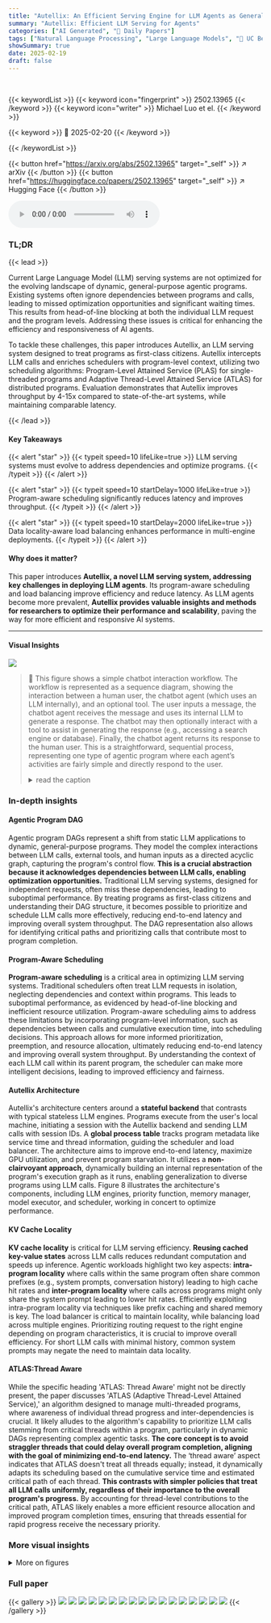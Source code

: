 ```yaml
---
title: "Autellix: An Efficient Serving Engine for LLM Agents as General Programs"
summary: "Autellix: Efficient LLM Serving for Agents"
categories: ["AI Generated", "🤗 Daily Papers"]
tags: ["Natural Language Processing", "Large Language Models", "🏢 UC Berkeley",]
showSummary: true
date: 2025-02-19
draft: false
---
```


<br>

{{< keywordList >}}
{{< keyword icon="fingerprint" >}} 2502.13965 {{< /keyword >}}
{{< keyword icon="writer" >}} Michael Luo et el. {{< /keyword >}}
 
{{< keyword >}} 🤗 2025-02-20 {{< /keyword >}}
 
{{< /keywordList >}}

{{< button href="https://arxiv.org/abs/2502.13965" target="_self" >}}
↗ arXiv
{{< /button >}}
{{< button href="https://huggingface.co/papers/2502.13965" target="_self" >}}
↗ Hugging Face
{{< /button >}}



<audio controls>
    <source src="https://ai-paper-reviewer.com/2502.13965/podcast.wav" type="audio/wav">
    Your browser does not support the audio element.
</audio>


### TL;DR


{{< lead >}}

Current Large Language Model (LLM) serving systems are not optimized for the evolving landscape of dynamic, general-purpose agentic programs. Existing systems often ignore dependencies between programs and calls, leading to missed optimization opportunities and significant waiting times. This results from head-of-line blocking at both the individual LLM request and the program levels. Addressing these issues is critical for enhancing the efficiency and responsiveness of AI agents.



To tackle these challenges, this paper introduces Autellix, an LLM serving system designed to treat programs as first-class citizens. Autellix intercepts LLM calls and enriches schedulers with program-level context, utilizing two scheduling algorithms: Program-Level Attained Service (PLAS) for single-threaded programs and Adaptive Thread-Level Attained Service (ATLAS) for distributed programs. Evaluation demonstrates that Autellix improves throughput by 4-15x compared to state-of-the-art systems, while maintaining comparable latency. 

{{< /lead >}}


#### Key Takeaways

{{< alert "star" >}}
{{< typeit speed=10 lifeLike=true >}} LLM serving systems must evolve to address dependencies and optimize programs. {{< /typeit >}}
{{< /alert >}}

{{< alert "star" >}}
{{< typeit speed=10 startDelay=1000 lifeLike=true >}} Program-aware scheduling significantly reduces latency and improves throughput. {{< /typeit >}}
{{< /alert >}}

{{< alert "star" >}}
{{< typeit speed=10 startDelay=2000 lifeLike=true >}} Data locality-aware load balancing enhances performance in multi-engine deployments. {{< /typeit >}}
{{< /alert >}}

#### Why does it matter?
This paper introduces **Autellix, a novel LLM serving system, addressing key challenges in deploying LLM agents**. Its program-aware scheduling and load balancing improve efficiency and reduce latency. As LLM agents become more prevalent, **Autellix provides valuable insights and methods for researchers to optimize their performance and scalability**, paving the way for more efficient and responsive AI systems.

------
#### Visual Insights



![](https://arxiv.org/html/2502.13965/x1.png)

> 🔼 This figure shows a simple chatbot interaction workflow.  The workflow is represented as a sequence diagram, showing the interaction between a human user, the chatbot agent (which uses an LLM internally), and an optional tool.  The user inputs a message, the chatbot agent receives the message and uses its internal LLM to generate a response. The chatbot may then optionally interact with a tool to assist in generating the response (e.g., accessing a search engine or database). Finally, the chatbot agent returns its response to the human user. This is a straightforward, sequential process, representing one type of agentic program where each agent’s activities are fairly simple and directly respond to the user.
> <details>
> <summary>read the caption</summary>
> (a) Chatbot
> </details>







### In-depth insights


#### Agentic Program DAG
Agentic program DAGs represent a shift from static LLM applications to dynamic, general-purpose programs. They model the complex interactions between LLM calls, external tools, and human inputs as a directed acyclic graph, capturing the program's control flow. **This is a crucial abstraction because it acknowledges dependencies between LLM calls, enabling optimization opportunities.** Traditional LLM serving systems, designed for independent requests, often miss these dependencies, leading to suboptimal performance. By treating programs as first-class citizens and understanding their DAG structure, it becomes possible to prioritize and schedule LLM calls more effectively, reducing end-to-end latency and improving overall system throughput. The DAG representation also allows for identifying critical paths and prioritizing calls that contribute most to program completion.

#### Program-Aware Scheduling
**Program-aware scheduling** is a critical area in optimizing LLM serving systems. Traditional schedulers often treat LLM requests in isolation, neglecting dependencies and context within programs. This leads to suboptimal performance, as evidenced by head-of-line blocking and inefficient resource utilization. Program-aware scheduling aims to address these limitations by incorporating program-level information, such as dependencies between calls and cumulative execution time, into scheduling decisions. This approach allows for more informed prioritization, preemption, and resource allocation, ultimately reducing end-to-end latency and improving overall system throughput. By understanding the context of each LLM call within its parent program, the scheduler can make more intelligent decisions, leading to improved efficiency and fairness.

#### Autellix Architecture
Autellix's architecture centers around a **stateful backend** that contrasts with typical stateless LLM engines. Programs execute from the user's local machine, initiating a session with the Autellix backend and sending LLM calls with session IDs. A **global process table** tracks program metadata like service time and thread information, guiding the scheduler and load balancer. The architecture aims to improve end-to-end latency, maximize GPU utilization, and prevent program starvation. It utilizes a **non-clairvoyant approach**, dynamically building an internal representation of the program's execution graph as it runs, enabling generalization to diverse programs using LLM calls. Figure 8 illustrates the architecture's components, including LLM engines, priority function, memory manager, model executor, and scheduler, working in concert to optimize performance.

#### KV Cache Locality
**KV cache locality** is critical for LLM serving efficiency.  **Reusing cached key-value states** across LLM calls reduces redundant computation and speeds up inference. Agentic workloads highlight two key aspects: **intra-program locality** where calls within the same program often share common prefixes (e.g., system prompts, conversation history) leading to high cache hit rates and **inter-program locality** where calls across programs might only share the system prompt leading to lower hit rates. Efficiently exploiting intra-program locality via techniques like prefix caching and shared memory is key. The load balancer is critical to maintain locality, while balancing load across multiple engines. Prioritizing routing request to the right engine depending on program characteristics, it is crucial to improve overall efficiency. For short LLM calls with minimal history, common system prompts may negate the need to maintain data locality.

#### ATLAS:Thread Aware
While the specific heading 'ATLAS: Thread Aware' might not be directly present, the paper discusses 'ATLAS (Adaptive Thread-Level Attained Service),' an algorithm designed to manage multi-threaded programs, where awareness of individual thread progress and inter-dependencies is crucial. It likely alludes to the algorithm's capability to prioritize LLM calls stemming from critical threads within a program, particularly in dynamic DAGs representing complex agentic tasks. **The core concept is to avoid straggler threads that could delay overall program completion, aligning with the goal of minimizing end-to-end latency.** The ‘thread aware’ aspect indicates that ATLAS doesn't treat all threads equally; instead, it dynamically adapts its scheduling based on the cumulative service time and estimated critical path of each thread. **This contrasts with simpler policies that treat all LLM calls uniformly, regardless of their importance to the overall program's progress.** By accounting for thread-level contributions to the critical path, ATLAS likely enables a more efficient resource allocation and improved program completion times, ensuring that threads essential for rapid progress receive the necessary priority.


### More visual insights

<details>
<summary>More on figures
</summary>


![](https://arxiv.org/html/2502.13965/x2.png)

> 🔼 This figure illustrates the execution workflow of a ReAct (Reasoning and Acting) agent, a type of agentic program.  The ReAct agent iteratively cycles between generating text with an LLM and interacting with its environment (using tools or human input). Each cycle begins with an LLM call (represented by the rectangle with 'LLM Agent' inside), producing an action or response. The agent then executes an action in the environment (represented by a rectangle with 'Tool').  Subsequent LLM calls build upon the outcome of tool use or human interaction, iterating the process until the task is solved or a termination condition is met. The workflow is dynamic and non-deterministic, as the specific number and order of LLM calls and actions depend on the situation and the LLM's output.
> <details>
> <summary>read the caption</summary>
> (b) ReAct Agent
> </details>



![](https://arxiv.org/html/2502.13965/x3.png)

> 🔼 This figure shows a MapReduce workflow as an example of a multi-threaded agentic program.  MapReduce consists of multiple agents working in parallel on sub-tasks and combines the results at the end. The figure illustrates the dynamic nature of the workflow with agents performing LLM calls, accessing tools, and ultimately merging to produce a final result. Each agent's path is depicted as a directed acyclic graph (DAG), showing multiple stages involving calls to LLMs and interactions with external tools.
> <details>
> <summary>read the caption</summary>
> (c) Map-Reduce
> </details>



![](https://arxiv.org/html/2502.13965/x4.png)

> 🔼 This figure illustrates a Monte Carlo Tree Search (MCTS) agentic program.  MCTS is a widely used search and planning algorithm where multiple threads are created and used to search the decision space. Each thread represents a sequence of LLM calls and external interrupts (tool calls or human inputs) that can vary over time. The figure shows that multi-threaded programs generally form directed acyclic graphs (DAGs) where the number of threads that fork and merge varies.  The complexity of the workflow depends on the number of threads and their respective sequences of LLM calls and interrupts.
> <details>
> <summary>read the caption</summary>
> (d) Monte Carlo Tree Search
> </details>



![](https://arxiv.org/html/2502.13965/x5.png)

> 🔼 This figure illustrates the dynamic nature of agentic programs, which are AI programs that use LLMs to reason and interact with tools and humans.  Unlike simple chatbots, these programs don't follow a predetermined flow; instead, their execution path resembles a directed acyclic graph (DAG).  The nodes in the DAG represent LLM calls made by one or more LLM agents, while the edges show the flow of execution.  The figure shows four examples: (a) a simple chatbot, where interactions are sequential; (b) a ReAct agent, combining reasoning and action; (c) a Map-Reduce agent, performing parallel processing; and (d) a Monte Carlo Tree Search agent, using a tree-like structure for planning and decision making.  Each example highlights the highly dynamic nature of these programs, where the sequence and number of LLM calls and interactions (tools or human input) are not fixed beforehand but depend on the specific situation and context.
> <details>
> <summary>read the caption</summary>
> Figure 1: Execution workflows for Agentic Programs. Agentic programs are highly dynamic execution workflows that follow a directed acyclic graph (DAG). It consists of LLM calls from one or more LLM agents and external interrupts (i.e. tool calls, humans).
> </details>



![](https://arxiv.org/html/2502.13965/x6.png)

> 🔼 This figure shows the arrival of four different programs at time t=0. Each program consists of a different number of LLM calls, and the number of decode steps per LLM call also varies among programs.  This illustrates the diversity in workloads that an LLM serving engine needs to handle.
> <details>
> <summary>read the caption</summary>
> (a) Programs, arriving at t=0
> </details>



![](https://arxiv.org/html/2502.13965/x7.png)

> 🔼 This Gantt chart visualizes the execution of four programs (A, B, C, D) with varying numbers of LLM calls and decoding steps per call, under a First-Come, First-Served (FCFS) scheduling policy.  The chart demonstrates how longer programs (A and B) block the execution of shorter programs (C and D) due to head-of-line (HOL) blocking, resulting in significant waiting times.  This illustrates a key performance challenge that the paper addresses: program-level blocking.
> <details>
> <summary>read the caption</summary>
> (b) First-Come First-Served (FCFS)
> </details>



![](https://arxiv.org/html/2502.13965/x8.png)

> 🔼 This Gantt chart illustrates the execution of LLM calls from four programs (A, B, C, D) with varying numbers of calls and decode steps per call, under the Multilevel Feedback Queue (MLFQ) scheduling algorithm. MLFQ is a preemptive scheduling algorithm that prioritizes shorter tasks. In this figure, we observe that although MLFQ successfully preempts the long calls from programs A and B to allow the execution of short calls from programs C and D, it still incurs program-level blocking due to repeatedly prioritizing the new calls from programs A and B. This results in a total waiting time of 18 units, same as FCFS, showing that preemption alone without considering program-level context is not enough to solve the head-of-line blocking problem.
> <details>
> <summary>read the caption</summary>
> (c) Multilevel Feedback Queue (MLFQ)
> </details>



![](https://arxiv.org/html/2502.13965/x9.png)

> 🔼 This Gantt chart illustrates the execution of LLM calls from four programs (A, B, C, D) with varying lengths and decode steps, using Program-Level Attained Service (PLAS).  Unlike First-Come, First-Served (FCFS) and Multilevel Feedback Queue (MLFQ) scheduling, PLAS prioritizes LLM calls based on the program's previously completed calls.  This addresses head-of-line blocking at both individual LLM request and program levels, enabling short programs to complete faster. In this example, PLAS prioritizes programs C and D's calls over A and B's resulting in a total wait time of 12 units compared to 18 units for FCFS and MLFQ.
> <details>
> <summary>read the caption</summary>
> (d) Program-Level Attained Service (PLAS)
> </details>



![](https://arxiv.org/html/2502.13965/x10.png)

> 🔼 This figure demonstrates how different scheduling algorithms handle LLM call execution within an LLM serving engine. Four programs with varying numbers of LLM calls and decode steps are introduced. (a) shows the program structure. (b) shows the First-Come First-Served (FCFS) algorithm, where long calls block short calls, resulting in 18 units of waiting time. (c) depicts Multilevel Feedback Queue (MLFQ), which reduces blocking through preemption but still suffers from program-level blocking, with a waiting time of 18 units. (d) illustrates Program-Level Attained Service (PLAS), which uses program-level statistics to prioritize calls and reduce waiting time to 12 units.
> <details>
> <summary>read the caption</summary>
> Figure 2: Gantt chart of LLM call execution on an LLM serving engine with a max batch size (BS) of 2 (Y-axis) over decoding steps (X-axis). (a) Four programs vary in the number of LLM calls and decode steps per call. Long programs (A, B) and short programs (C, D) are shown. (b) First-Come First-Served (FCFS) incurs head-of-line blocking as long LLM calls delay short LLM calls, resulting in a waiting time of 18 units. (c) Multilevel Feedback Queue (MLFQ) reduces blocking with preemption but still incurs program-level blocking. Programs A and B’s new LLM calls are placed in the highest priority queue, delaying Program D, incurring 18 units of waiting time. (d) Program-Level Attained Service (PLAS) leverages program-level statistics, delaying subsequent calls in A and B to prioritize programs C and D, reducing waiting time to 12 units.
> </details>



![](https://arxiv.org/html/2502.13965/x11.png)

> 🔼 This figure illustrates the architecture of an AI agent infrastructure, showing how developers and users interact with the system.  The top half depicts the high-level interaction, where users create agentic programs (dynamic workflows involving multiple agents, tools and human interaction). These programs orchestrate the execution of tasks, maintaining a global history of actions and outputs. The bottom half shows the LLM serving layer, responsible for processing the LLM calls generated by the agentic programs.  This layer manages the calls, routing them across multiple LLM engines if needed for efficiency and scalability. This distribution of workload across engines handles the computational demands of the agentic programs, allowing for more concurrent task execution.
> <details>
> <summary>read the caption</summary>
> Figure 3: AI Agent Infrastructure. Top: Developers and users build and execute agentic programs that orchestrate execution and persist global, cumulative history across agents, tools, and humans. Bottom: LLM serving systems process agents’ LLM calls and route calls across one or more LLM engines.
> </details>



![](https://arxiv.org/html/2502.13965/x12.png)

> 🔼 This figure shows the number of LLM calls processed by the LLM serving engine over an hour, comparing the performance of Autellix with that of the baseline system vLLM.  The graph clearly indicates that by optimizing for program wait times, Autellix is able to process a significantly higher number of LLM calls within the same timeframe.  This demonstrates that reducing wait times not only improves individual program performance but also boosts the overall throughput of the entire LLM serving system.
> <details>
> <summary>read the caption</summary>
> Figure 4: Number of LLM calls in serving engine during steady state over 1 hour. Optimizing programs’ wait times increases the volume of LLM calls at steady state.
> </details>



![](https://arxiv.org/html/2502.13965/x13.png)

> 🔼 This figure displays a breakdown of the time spent by different agentic programs (Chatbot, ReAct, MCTS) on program execution versus waiting time, under various system loads.  The key takeaway is that under moderate to high system loads, a significant portion of a program's runtime is spent waiting instead of actively executing LLM calls or interacting with other program components.  The specific duration of waiting time varies depending on the characteristics of the program itself.
> <details>
> <summary>read the caption</summary>
> Figure 5: Program execution and wait times, over different programs and system loads. With moderate loads, programs spend the most time waiting. The duration of waiting depends on the workload.
> </details>



![](https://arxiv.org/html/2502.13965/x14.png)

> 🔼 This figure shows the ratio of waiting time to execution time for LLM calls in a chatbot program as a function of the number of decoding steps. It compares three scheduling policies: First-Come First-Served (FCFS), Multi-Level Feedback Queue (MLFQ), and Autellix. The figure demonstrates that FCFS suffers from significant call-level head-of-line blocking, resulting in long wait times for short LLM calls. MLFQ mitigates this issue through preemption but still experiences significant wait times. Autellix achieves the lowest wait times by effectively reducing both call-level and program-level head-of-line blocking.
> <details>
> <summary>read the caption</summary>
> (a) Chatbot, LLM Calls
> </details>



![](https://arxiv.org/html/2502.13965/x15.png)

> 🔼 This figure shows the ratio of waiting time to execution time for chatbot programs, plotted against the number of LLM calls. It demonstrates the impact of different scheduling algorithms (FCFS, MLFQ, Autellix) on program wait times.  Autellix effectively reduces wait times, improving program latency and throughput.
> <details>
> <summary>read the caption</summary>
> (b) Chatbot, Programs
> </details>



![](https://arxiv.org/html/2502.13965/x16.png)

> 🔼 This figure shows a Gantt chart illustrating the execution of LLM calls within a Monte Carlo Tree Search (MCTS) program.  The chart specifically focuses on LLM calls, illustrating how call-level head-of-line (HoL) blocking and program-level HoL blocking impact the execution time and waiting time of different calls. The x-axis represents decoding steps, and the y-axis represents different LLM calls, grouped by program.  The chart compares three scheduling algorithms: First-Come First-Served (FCFS), Multilevel Feedback Queue (MLFQ), and Autellix's Program-Level Attained Service (PLAS), visualizing the effects of each scheduler on waiting times and execution order.
> <details>
> <summary>read the caption</summary>
> (c) MCTS, LLM Calls
> </details>



![](https://arxiv.org/html/2502.13965/x17.png)

> 🔼 This figure shows a Gantt chart illustrating the execution of LLM calls in Monte Carlo Tree Search (MCTS) programs under different scheduling policies.  It highlights how program-level head-of-line (HoL) blocking affects program execution time and latency.  The chart compares the performance of the First-Come-First-Served (FCFS) policy, the Multilevel Feedback Queue (MLFQ) algorithm, and the proposed Program-Level Attained Service (PLAS) algorithm.  The chart visualizes the waiting and execution times of various LLM calls within multiple MCTS programs, demonstrating how PLAS effectively prioritizes LLM calls to reduce wait times and enhance throughput.
> <details>
> <summary>read the caption</summary>
> (d) MCTS, Programs
> </details>



![](https://arxiv.org/html/2502.13965/x18.png)

> 🔼 This figure displays the ratio of waiting time to execution time for both individual LLM calls and entire programs.  It demonstrates the impact of head-of-line (HOL) blocking. HOL blocking occurs when longer calls or programs delay the execution of shorter ones, leading to disproportionately long wait times for the shorter tasks. The figure uses two workloads (Chatbot and MCTS) to illustrate how the ratio of waiting time to execution time changes with the number of LLM calls and the number of decoding steps. It compares the performance of three scheduling policies: First-Come, First-Served (FCFS), Multi-Level Feedback Queue (MLFQ), and Autellix (the proposed system).  The results show that Autellix is significantly more effective at reducing HOL blocking and therefore improving wait times compared to the other two scheduling algorithms. 
> <details>
> <summary>read the caption</summary>
> Figure 6: Ratio of Waiting to Execution Time for LLM Calls and Programs. Head-of-line blocking occurs when short LLM calls and programs wait significantly longer than their execution times.
> </details>



![](https://arxiv.org/html/2502.13965/x19.png)

> 🔼 This figure shows the cache hit rates for LLM calls within and across programs in a single-threaded Chatbot program.  It illustrates how LLM calls within the same program tend to share common prefixes and therefore benefit from cache hits (high cache hit rate), while LLM calls across different programs show significantly lower cache hit rates due to a lack of shared context.
> <details>
> <summary>read the caption</summary>
> (a) Single thread: Chatbot
> </details>



![](https://arxiv.org/html/2502.13965/x20.png)

> 🔼 This figure shows the Gantt chart of a Monte Carlo Tree Search (MCTS) program with multiple threads.  It illustrates how multiple threads concurrently execute LLM calls and interrupts. Each thread represents a separate sequence of LLM calls and tools calls, and the overall program progresses as these threads interact and merge.  The figure demonstrates the dynamic, non-deterministic, and concurrent nature of multi-threaded agentic programs.
> <details>
> <summary>read the caption</summary>
> (b) Multiple threads: MCTS
> </details>



![](https://arxiv.org/html/2502.13965/x21.png)

> 🔼 This figure illustrates the cache hit rates for prefix caching in Large Language Models (LLMs). Prefix caching is a technique to improve efficiency by storing and reusing previously computed results. The figure shows that LLM calls within the same program tend to share a lot of common prefixes, resulting in high cache hit rates. In contrast, LLM calls from different programs typically do not share many common prefixes, leading to lower cache hit rates. This demonstrates the importance of considering the program-level context for optimizing LLM serving systems.
> <details>
> <summary>read the caption</summary>
> Figure 7: Prefix cache hit rates for LLM calls within and across programs. LLM calls within the same program often share KV cache, whereas LLM calls across programs typically do not.
> </details>



![](https://arxiv.org/html/2502.13965/x22.png)

> 🔼 Autellix's system architecture consists of a frontend where users run their agentic programs locally. Each program initiates a stateful session with Autellix's backend, which is responsible for managing the lifecycle of LLM calls.  The backend uses a global process table to maintain a record of the status of all running programs. This table provides contextual information to Autellix's custom load balancer, which distributes the LLM calls across available LLM engines based on various factors like data locality, and to the scheduler, which prioritizes LLM calls to reduce waiting times and improve throughput.
> <details>
> <summary>read the caption</summary>
> Figure 8: Autellix’s system architecture. Users run their programs locally, which initiates a stateful session and submits LLM calls to Autellix’s backend. Autellix leverages a global process table to track sessions and better inform its custom load-balancer and scheduler.
> </details>



![](https://arxiv.org/html/2502.13965/x23.png)

> 🔼 This figure illustrates the concept of a critical path in multi-threaded programs, which are represented as directed acyclic graphs (DAGs).  The left panel shows an example DAG and highlights the critical path, which is the longest sequence of dependent tasks that determines the overall program execution time.  The right panel compares the best-case and worst-case makespans (total execution times) for this particular example DAG. The best-case scenario shows a makespan of 14 units, while the worst-case scenario shows a makespan of 11 units. This difference highlights the impact of task scheduling and resource allocation on the overall efficiency of multi-threaded programs.
> <details>
> <summary>read the caption</summary>
> Figure 9: Critical path for multi-threaded programs. (Left) Example of a critical path through a DAG. (Right) Best-case scenario makespan, 14 units, versus worst-case makespan. 11 units.
> </details>



![](https://arxiv.org/html/2502.13965/x24.png)

> 🔼 This figure illustrates the lifecycle of an LLM call within Autellix's program-aware scheduler.  The scheduler uses discretized priorities, assigning LLM calls to different queues (Q1, Q2,...QK) based on their program's priority, rather than using continuous priority values.  Calls within a queue are processed in FCFS (First-Come, First-Served) order.  A call that exhausts its time quantum in a queue is demoted to a lower-priority queue, while calls waiting too long are promoted to the highest priority queue via anti-starvation mechanisms. This approach ensures efficient processing of calls while preventing starvation of low-priority programs.
> <details>
> <summary>read the caption</summary>
> Figure 10: LLM call lifecycle based on discretized prioritization.
> </details>



![](https://arxiv.org/html/2502.13965/x25.png)

> 🔼 Figure 11(a) shows the distribution of the number of prefill and decode tokens used in the ShareGPT dataset.  The x-axis represents the number of tokens, and the y-axis represents the density of the token counts. The figure helps to illustrate the characteristics of the ShareGPT dataset, showing a heavy-tailed distribution with a larger number of shorter conversations and a smaller number of very long conversations. This distribution is important because it impacts the performance of LLM serving systems, which must handle a wide range of request sizes efficiently. 
> <details>
> <summary>read the caption</summary>
> (a) ShareGPT
> </details>



![](https://arxiv.org/html/2502.13965/x26.png)

> 🔼 This figure (Figure 11(b) in the paper) shows the distribution of prefill and decode tokens for the BFCL (Berkeley Function Calling Leaderboard) workload.  The BFCL workload involves multi-turn, multi-step tool usage tasks.  The x-axis represents the number of tokens, while the y-axis represents the probability density. The figure demonstrates that BFCL tasks are characterized by long prefill sequences (mean of 735 tokens) compared to relatively short decode sequences (mean of 34 tokens). This is because the prefill phase involves detailed system prompts and tool signatures, while the decoding phase mainly focuses on the agent's responses.
> <details>
> <summary>read the caption</summary>
> (b) BFCL
> </details>



![](https://arxiv.org/html/2502.13965/x27.png)

> 🔼 This figure (c) shows the distribution of the number of LLM calls and the distribution of prefill and decode tokens for the LATS (Large Language Model Agents for Tree Search) workload.  LATS involves multi-threaded programs with many parallel LLM calls, resulting in a significant number of LLM calls per program and a higher average number of tokens compared to other workloads (ShareGPT and BFCL).  These distributions highlight the computationally intensive and iterative nature of MCTS (Monte Carlo Tree Search) which this workload is based on, presenting significant challenges for LLM serving systems.
> <details>
> <summary>read the caption</summary>
> (c) LATS
> </details>



![](https://arxiv.org/html/2502.13965/x28.png)

> 🔼 This figure is a histogram showing the distribution of the number of LLM calls made by different agentic programs across four different workloads: ShareGPT, BFCL, LATS, and a mixed workload combining all three.  The x-axis represents the number of LLM calls, and the y-axis represents the density or frequency of programs with that number of calls.  It illustrates the variability in the number of LLM calls required by different agentic programs and the prevalence of long-tailed distributions, where some programs make many more calls than others.
> <details>
> <summary>read the caption</summary>
> (d) Number of LLM calls
> </details>



![](https://arxiv.org/html/2502.13965/x29.png)

> 🔼 Figure 11 presents a detailed analysis of the characteristics of four different agentic program workloads: ShareGPT, BFCL, LATS, and a mixed workload combining all three.  The figure is divided into four subfigures. (a), (b), and (c) show the distributions of input and output token lengths for ShareGPT, BFCL, and LATS, respectively. These distributions reveal the varying lengths of prompts and responses in each dataset.  (d) displays the distribution of the total number of LLM calls used within each type of program, highlighting the differences in the complexity and scale of the tasks undertaken.
> <details>
> <summary>read the caption</summary>
> Figure 11: Workload analysis. LLM call statistics of programs from each workload. Input and output length distributions for (a) ShareGPT, (b) BFCL, and (c) LATS. Subfigure (d) plots the distribution of number of LLM calls in each workload.
> </details>



![](https://arxiv.org/html/2502.13965/x30.png)

> 🔼 This figure displays the average latency (in seconds per token) of four different LLM serving systems (vLLM, vLLM-opt, MLFQ, and Autellix) across four distinct real-world workloads (ShareGPT, BFCL, LATS, and Mixed).  The x-axis represents the arrival rate of programs (programs per second), and the y-axis represents the average latency.  The figure helps to illustrate the performance gains achieved by Autellix compared to the baseline systems under various workload conditions and arrival rates. It shows that Autellix consistently provides lower latency at higher arrival rates.
> <details>
> <summary>read the caption</summary>
> Figure 12: Single Engine, Main Results. Average latency for different LLM serving systems across four real-world workloads.
> </details>



![](https://arxiv.org/html/2502.13965/x31.png)

> 🔼 This figure compares the tail latencies (95th and 99th percentiles) of four different LLM serving systems (vLLM, vLLM-opt, MLFQ, and Autellix) across four real-world workloads (ShareGPT, BFCL, LATS, and Mixed).  It shows how the different systems perform under varying arrival rates of programs and highlights the impact of different scheduling strategies on the latency distribution, particularly focusing on how well each system handles extreme latency outliers.
> <details>
> <summary>read the caption</summary>
> Figure 13: Single Engine, Tail Latencies. 95th (P95) and 99th (P99) percentile latencies of different serving systems.
> </details>



![](https://arxiv.org/html/2502.13965/x32.png)

> 🔼 This figure compares the performance of different load balancing strategies (Round Robin, Least Used, and Autellix) across multiple LLM engines.  It shows the average latency, 95th percentile latency (P95), and 99th percentile latency (P99) for two different workloads (ShareGPT and LATS) and two different model sizes (LLaMA 3.1-8B and LLaMA 3.1-70B). The results demonstrate the effectiveness of Autellix's data locality-aware load balancing in maintaining low average and tail latencies across multiple engines, compared to round-robin and least-used strategies.
> <details>
> <summary>read the caption</summary>
> Figure 14: Multi-engine, Main Results. Latencies (Avg., P95/99) w.r.t. different load balancing policies.
> </details>



![](https://arxiv.org/html/2502.13965/x33.png)

> 🔼 This figure demonstrates the scalability of Autellix by showing that as the number of LLM engines (replicas) increases, the maximum program arrival rate that Autellix can handle while maintaining the same service level objective (SLO, measured as seconds per token) also increases linearly.  This highlights Autellix's ability to efficiently distribute the workload across multiple engines, ensuring consistent performance even under high loads. The experiment uses the ShareGPT workload to evaluate the performance.
> <details>
> <summary>read the caption</summary>
> Figure 15: Scalability Experiments. Given same SLO (defined as s/tok), Autellix’s max arrival rate (program/s) scales linearly w.r.t number of replicas, or LLM engines.
> </details>



![](https://arxiv.org/html/2502.13965/x34.png)

> 🔼 This figure shows the results of an experiment comparing the time taken to process a batch of programs offline (without interactive user input).  The experiment compares Autellix to other systems (VLLM, vLLM-opt, MLFQ).  The y-axis represents the total time (makespan) for the entire batch to complete, and the x-axis represents the number of programs in the batch. The graph demonstrates that Autellix completes the same batch of programs significantly faster than the other systems.  This improvement is attributed to Autellix's program-level scheduling and load balancing capabilities which prioritize program completion over processing individual LLM calls.
> <details>
> <summary>read the caption</summary>
> Figure 16: Offline batch inference. Autellix decreases the time, or makespan, required to process a batch of programs.
> </details>



</details>






### Full paper

{{< gallery >}}
<img src="https://ai-paper-reviewer.com/2502.13965/1.png" class="grid-w50 md:grid-w33 xl:grid-w25" />
<img src="https://ai-paper-reviewer.com/2502.13965/2.png" class="grid-w50 md:grid-w33 xl:grid-w25" />
<img src="https://ai-paper-reviewer.com/2502.13965/3.png" class="grid-w50 md:grid-w33 xl:grid-w25" />
<img src="https://ai-paper-reviewer.com/2502.13965/4.png" class="grid-w50 md:grid-w33 xl:grid-w25" />
<img src="https://ai-paper-reviewer.com/2502.13965/5.png" class="grid-w50 md:grid-w33 xl:grid-w25" />
<img src="https://ai-paper-reviewer.com/2502.13965/6.png" class="grid-w50 md:grid-w33 xl:grid-w25" />
<img src="https://ai-paper-reviewer.com/2502.13965/7.png" class="grid-w50 md:grid-w33 xl:grid-w25" />
<img src="https://ai-paper-reviewer.com/2502.13965/8.png" class="grid-w50 md:grid-w33 xl:grid-w25" />
<img src="https://ai-paper-reviewer.com/2502.13965/9.png" class="grid-w50 md:grid-w33 xl:grid-w25" />
<img src="https://ai-paper-reviewer.com/2502.13965/10.png" class="grid-w50 md:grid-w33 xl:grid-w25" />
<img src="https://ai-paper-reviewer.com/2502.13965/11.png" class="grid-w50 md:grid-w33 xl:grid-w25" />
<img src="https://ai-paper-reviewer.com/2502.13965/12.png" class="grid-w50 md:grid-w33 xl:grid-w25" />
<img src="https://ai-paper-reviewer.com/2502.13965/13.png" class="grid-w50 md:grid-w33 xl:grid-w25" />
<img src="https://ai-paper-reviewer.com/2502.13965/14.png" class="grid-w50 md:grid-w33 xl:grid-w25" />
<img src="https://ai-paper-reviewer.com/2502.13965/15.png" class="grid-w50 md:grid-w33 xl:grid-w25" />
<img src="https://ai-paper-reviewer.com/2502.13965/16.png" class="grid-w50 md:grid-w33 xl:grid-w25" />
<img src="https://ai-paper-reviewer.com/2502.13965/17.png" class="grid-w50 md:grid-w33 xl:grid-w25" />
{{< /gallery >}}